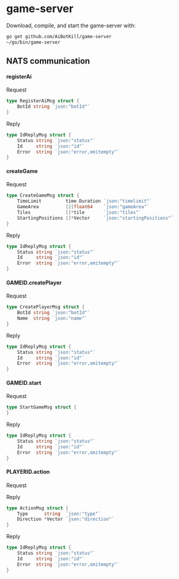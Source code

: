 # game-server

Download, compile, and start the game-server with:
```bash
go get github.com/AiBotKill/game-server
~/go/bin/game-server
```

## NATS communication

#### registerAi

Request

```go
type RegisterAiMsg struct {
	BotId string `json:"botId"`
}
```

Reply

```go
type IdReplyMsg struct {
	Status string `json:"status"`
	Id     string `json:"id"`
	Error  string `json:"error,omitempty"`
}
```

#### createGame

Request

```go
type CreateGameMsg struct {
	TimeLimit         time.Duration `json:"timelimit"`
	GameArea          [2]float64    `json:"gameArea"`
	Tiles             []*tile       `json:"tiles"`
	StartingPositions []*Vector     `json:"startingPositions"`
}
```

Reply

```go
type IdReplyMsg struct {
	Status string `json:"status"`
	Id     string `json:"id"`
	Error  string `json:"error,omitempty"`
}
```

#### GAMEID.createPlayer

Request

```go
type CreatePlayerMsg struct {
	BotId string `json:"botId"`
	Name  string `json:"name"`
}
```

Reply

```go
type IdReplyMsg struct {
	Status string `json:"status"`
	Id     string `json:"id"`
	Error  string `json:"error,omitempty"`
}
```

#### GAMEID.start

Request

```go
type StartGameMsg struct {
}
```

Reply

```go
type IdReplyMsg struct {
	Status string `json:"status"`
	Id     string `json:"id"`
	Error  string `json:"error,omitempty"`
}
```

#### PLAYERID.action

Request

Reply

```go
type ActionMsg struct {
	Type      string  `json:"type"`
	Direction *Vector `json:"direction"`
}
```

Reply

```go
type IdReplyMsg struct {
	Status string `json:"status"`
	Id     string `json:"id"`
	Error  string `json:"error,omitempty"`
}
```
